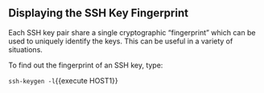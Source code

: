 ## Displaying the SSH Key Fingerprint

Each SSH key pair share a single cryptographic “fingerprint” which can be used to uniquely identify the keys. This can be useful in a variety of situations.

To find out the fingerprint of an SSH key, type:

`ssh-keygen -l`{{execute HOST1}}